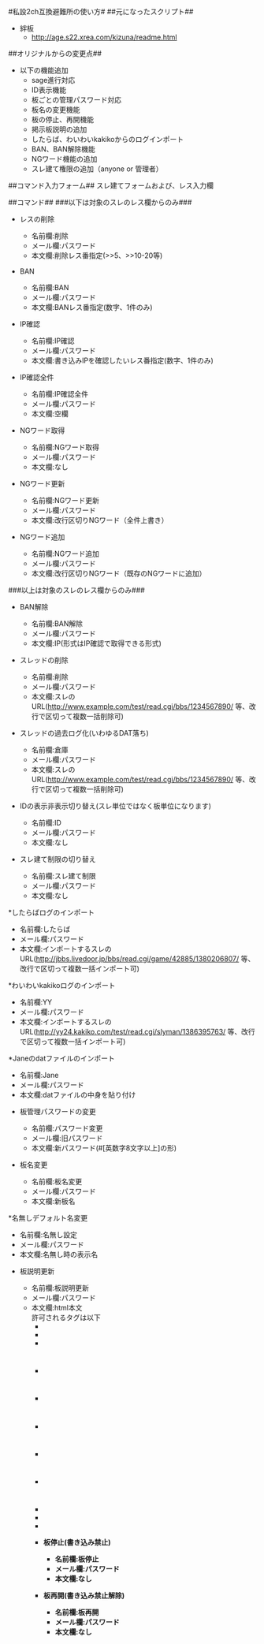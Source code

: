 #私設2ch互換避難所の使い方#
##元になったスクリプト##
* 絆板
   - http://age.s22.xrea.com/kizuna/readme.html


##オリジナルからの変更点##
* 以下の機能追加
  - sage進行対応
  - ID表示機能
  - 板ごとの管理パスワード対応
  - 板名の変更機能
  - 板の停止、再開機能
  - 掲示板説明の追加
  - したらば、わいわいkakikoからのログインポート
  - BAN、BAN解除機能
  - NGワード機能の追加
  - スレ建て権限の追加（anyone or 管理者）

##コマンド入力フォーム##
スレ建てフォームおよび、レス入力欄

##コマンド##
###以下は対象のスレのレス欄からのみ###
* レスの削除  
  - 名前欄:削除
  - メール欄:パスワード
  - 本文欄:削除レス番指定(>>5、>>10-20等)


* BAN
  - 名前欄:BAN
  - メール欄:パスワード
  - 本文欄:BANレス番指定(数字、1件のみ)


* IP確認
  - 名前欄:IP確認
  - メール欄:パスワード
  - 本文欄:書き込みIPを確認したいレス番指定(数字、1件のみ)


* IP確認全件
  - 名前欄:IP確認全件
  - メール欄:パスワード
  - 本文欄:空欄

* NGワード取得  
  - 名前欄:NGワード取得
  - メール欄:パスワード
  - 本文欄:なし


* NGワード更新
  - 名前欄:NGワード更新
  - メール欄:パスワード
  - 本文欄:改行区切りNGワード（全件上書き）


* NGワード追加
  - 名前欄:NGワード追加
  - メール欄:パスワード
  - 本文欄:改行区切りNGワード（既存のNGワードに追加）  

###以上は対象のスレのレス欄からのみ###


* BAN解除
  - 名前欄:BAN解除
  - メール欄:パスワード
  - 本文欄:IP(形式はIP確認で取得できる形式)


* スレッドの削除
  - 名前欄:削除
  - メール欄:パスワード
  - 本文欄:スレのURL(http://www.example.com/test/read.cgi/bbs/1234567890/ 等、改行で区切って複数一括削除可)


* スレッドの過去ログ化(いわゆるDAT落ち)
  - 名前欄:倉庫
  - メール欄:パスワード
  - 本文欄:スレのURL(http://www.example.com/test/read.cgi/bbs/1234567890/ 等、改行で区切って複数一括削除可)


* IDの表示非表示切り替え(スレ単位ではなく板単位になります)
  - 名前欄:ID
  - メール欄:パスワード
  - 本文欄:なし

* スレ建て制限の切り替え
  - 名前欄:スレ建て制限
  - メール欄:パスワード
  - 本文欄:なし

*したらばログのインポート
  - 名前欄:したらば
  - メール欄:パスワード
  - 本文欄:インポートするスレのURL(http://jbbs.livedoor.jp/bbs/read.cgi/game/42885/1380206807/ 等、改行で区切って複数一括インポート可)


*わいわいkakikoログのインポート
  - 名前欄:YY
  - メール欄:パスワード
  - 本文欄:インポートするスレのURL(http://yy24.kakiko.com/test/read.cgi/slyman/1386395763/ 等、改行で区切って複数一括インポート可)


*Janeのdatファイルのインポート
  - 名前欄:Jane
  - メール欄:パスワード
  - 本文欄:datファイルの中身を貼り付け


* 板管理パスワードの変更
  - 名前欄:パスワード変更
  - メール欄:旧パスワード
  - 本文欄:新パスワード(#[英数字8文字以上]の形)


* 板名変更
  - 名前欄:板名変更
  - メール欄:パスワード
  - 本文欄:新板名


*名無しデフォルト名変更
  - 名前欄:名無し設定
  - メール欄:パスワード
  - 本文欄:名無し時の表示名


* 板説明更新
  - 名前欄:板説明更新
  - メール欄:パスワード
  - 本文欄:html本文  
      許可されるタグは以下
     - <div>
     - <span>
     - <b>
     - <h1>
     - <h2>
     - <h3>
     - <h4>
     - <h5>
     - <a>
     - <img>
     - <br>
     - <object>


* 板停止(書き込み禁止)
  - 名前欄:板停止
  - メール欄:パスワード
  - 本文欄:なし


* 板再開(書き込み禁止解除)
  - 名前欄:板再開
  - メール欄:パスワード
  - 本文欄:なし

